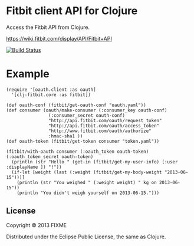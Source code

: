 # Fitbit client API for Clojure #

Access the Fitbit API from Clojure.

https://wiki.fitbit.com/display/API/Fitbit+API


[![Build Status](https://api.travis-ci.org/dworznik/clj-fitbit.png)](https://travis-ci.org/dworznik/clj-fitbit)


# Example

    (require '[oauth.client :as oauth]
      '[clj-fitbit.core :as fitbit])

    (def oauth-conf (fitbit/get-oauth-conf "oauth.yaml"))
    (def consumer (oauth/make-consumer (:consumer_key oauth-conf)
                    (:consumer_secret oauth-conf)
                    "http://api.fitbit.com/oauth/request_token"
                    "http://api.fitbit.com/oauth/access_token"
                    "http://www.fitbit.com/oauth/authorize"
                    :hmac-sha1 ))
    (def oauth-token (fitbit/get-token consumer "token.yaml"))

    (fitbit/with-oauth consumer (:oauth_token oauth-token) (:oauth_token_secret oauth-token)
      (println (str "Hello " (get-in (fitbit/get-my-user-info) [:user :displayName ]) "!"))
      (if-let [weight (last (:weight (fitbit/get-my-body-weight "2013-06-15")))]
        (println (str "You weighed " (:weight weight) " kg on 2013-06-15"))
        (println "You didn't weigh yourself on 2013-06-15.")))





## License

Copyright © 2013 FIXME

Distributed under the Eclipse Public License, the same as Clojure.